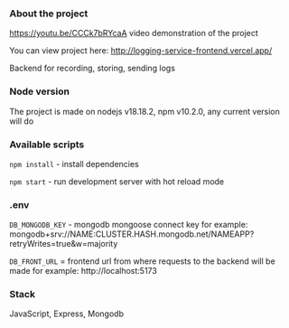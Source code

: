 ### About the project

https://youtu.be/CCCk7bRYcaA video demonstration of the project

You can view project here: http://logging-service-frontend.vercel.app/

Backend for recording, storing, sending logs

### Node version

The project is made on nodejs v18.18.2, npm v10.2.0, any current version will do

### Available scripts

`npm install` - install dependencies

`npm start` - run development server with hot reload mode

### .env

`DB_MONGODB_KEY` - mongodb mongoose connect key for example: mongodb+srv://NAME:CLUSTER.HASH.mongodb.net/NAMEAPP?retryWrites=true&w=majority

`DB_FRONT_URL` = frontend url from where requests to the backend will be made for example: http://localhost:5173

### Stack

JavaScript, Express, Mongodb
